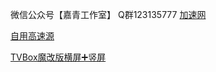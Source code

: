 微信公众号【嘉青工作室】
Q群123135777
<a href="https://ghproxy.com/">加速网</a>

<a href="https://ghproxy.com/https://raw.githubusercontent.com/mullvip/TVBox/main/tvbox.json">自用高速源</a>

<a href="https://wwgt.lanzoum.com/b02w6tsng">TVBox魔改版横屏➕竖屏</a>
